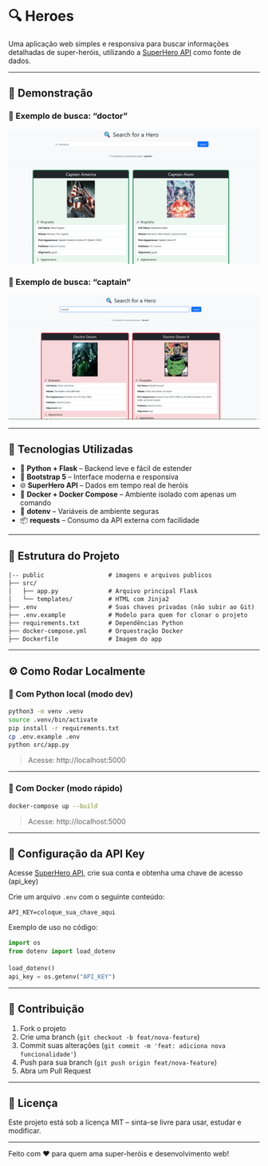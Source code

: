 # 🔍 Heroes

Uma aplicação web simples e responsiva para buscar informações detalhadas de super-heróis, utilizando a [SuperHero API](https://superheroapi.com) como fonte de dados.

---

## 📸 Demonstração

### 🧪 Exemplo de busca: “doctor”

![Resultado Doctor](./public/captain.png)

### 🧪 Exemplo de busca: “captain”

![Resultado Captain](./public/doctor.png)

---

## 🚀 Tecnologias Utilizadas

- 🐍 **Python + Flask** – Backend leve e fácil de estender
- 🎨 **Bootstrap 5** – Interface moderna e responsiva
- 🌐 **SuperHero API** – Dados em tempo real de heróis
- 🐳 **Docker + Docker Compose** – Ambiente isolado com apenas um comando
- 🔐 **dotenv** – Variáveis de ambiente seguras
- 📦 **requests** – Consumo da API externa com facilidade

---

## 📂 Estrutura do Projeto

```
|-- public                  # imagens e arquivos publicos
├── src/
│   ├── app.py              # Arquivo principal Flask
│   └── templates/          # HTML com Jinja2
├── .env                    # Suas chaves privadas (não subir ao Git)
├── .env.example            # Modelo para quem for clonar o projeto
├── requirements.txt        # Dependências Python
├── docker-compose.yml      # Orquestração Docker
├── Dockerfile              # Imagem do app
```

---

## ⚙️ Como Rodar Localmente

### 🔁 Com Python local (modo dev)

```bash
python3 -m venv .venv
source .venv/bin/activate
pip install -r requirements.txt
cp .env.example .env
python src/app.py
```

> Acesse: http://localhost:5000

---

### 🐳 Com Docker (modo rápido)

```bash
docker-compose up --build
```

> Acesse: http://localhost:5000

---

## 🔐 Configuração da API Key

Acesse [SuperHero API](https://superheroapi.com), crie sua conta e obtenha uma chave de acesso (api_key)

Crie um arquivo `.env` com o seguinte conteúdo:

```env
API_KEY=coloque_sua_chave_aqui
```

Exemplo de uso no código:

```python
import os
from dotenv import load_dotenv

load_dotenv()
api_key = os.getenv("API_KEY")
```

---

## 🤝 Contribuição

1. Fork o projeto
2. Crie uma branch (`git checkout -b feat/nova-feature`)
3. Commit suas alterações (`git commit -m 'feat: adiciona nova funcionalidade'`)
4. Push para sua branch (`git push origin feat/nova-feature`)
5. Abra um Pull Request

---

## 📄 Licença

Este projeto está sob a licença MIT – sinta-se livre para usar, estudar e modificar.

---

Feito com ❤️ para quem ama super-heróis e desenvolvimento web!
